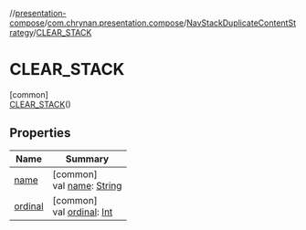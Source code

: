 //[presentation-compose](../../../../index.md)/[com.chrynan.presentation.compose](../../index.md)/[NavStackDuplicateContentStrategy](../index.md)/[CLEAR_STACK](index.md)

# CLEAR_STACK

[common]\
[CLEAR_STACK](index.md)()

## Properties

| Name | Summary |
|---|---|
| [name](index.md#-372974862%2FProperties%2F-399056487) | [common]<br>val [name](index.md#-372974862%2FProperties%2F-399056487): [String](https://kotlinlang.org/api/latest/jvm/stdlib/kotlin/-string/index.html) |
| [ordinal](index.md#-739389684%2FProperties%2F-399056487) | [common]<br>val [ordinal](index.md#-739389684%2FProperties%2F-399056487): [Int](https://kotlinlang.org/api/latest/jvm/stdlib/kotlin/-int/index.html) |
